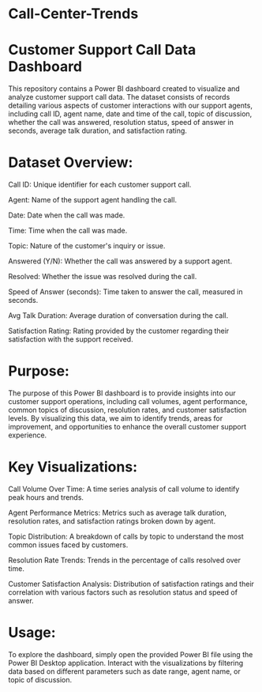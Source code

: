# Call-Center-Trends

# Customer Support Call Data Dashboard

This repository contains a Power BI dashboard created to visualize and analyze customer support call data. The dataset consists of records detailing various aspects of customer interactions with our support agents, including call ID, agent name, date and time of the call, topic of discussion, whether the call was answered, resolution status, speed of answer in seconds, average talk duration, and satisfaction rating.


# Dataset Overview:
Call ID: Unique identifier for each customer support call.

Agent: Name of the support agent handling the call.

Date: Date when the call was made.

Time: Time when the call was made.

Topic: Nature of the customer's inquiry or issue.

Answered (Y/N): Whether the call was answered by a support agent.

Resolved: Whether the issue was resolved during the call.

Speed of Answer (seconds): Time taken to answer the call, measured in seconds.

Avg Talk Duration: Average duration of conversation during the call.

Satisfaction Rating: Rating provided by the customer regarding their satisfaction with the support received.


# Purpose:
The purpose of this Power BI dashboard is to provide insights into our customer support operations, including call volumes, agent performance, common topics of discussion, resolution rates, and customer satisfaction levels. By visualizing this data, we aim to identify trends, areas for improvement, and opportunities to enhance the overall customer support experience.


# Key Visualizations:
Call Volume Over Time: A time series analysis of call volume to identify peak hours and trends.

Agent Performance Metrics: Metrics such as average talk duration, resolution rates, and satisfaction ratings broken down by agent.

Topic Distribution: A breakdown of calls by topic to understand the most common issues faced by customers.

Resolution Rate Trends: Trends in the percentage of calls resolved over time.

Customer Satisfaction Analysis: Distribution of satisfaction ratings and their correlation with various factors such as resolution status and speed of answer.


# Usage:
To explore the dashboard, simply open the provided Power BI file using the Power BI Desktop application. Interact with the visualizations by filtering data based on different parameters such as date range, agent name, or topic of discussion.
